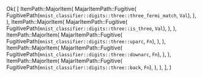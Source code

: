 Ok(
    [
        ItemPath::MajorItem(
            MajarItemPath::Fugitive(
                FugitivePath(`mnist_classifier::digits::three::three_fermi_match`, `Val`),
            ),
        ),
        ItemPath::MajorItem(
            MajarItemPath::Fugitive(
                FugitivePath(`mnist_classifier::digits::three::is_three`, `Val`),
            ),
        ),
        ItemPath::MajorItem(
            MajarItemPath::Fugitive(
                FugitivePath(`mnist_classifier::digits::three::uparc`, `Fn`),
            ),
        ),
        ItemPath::MajorItem(
            MajarItemPath::Fugitive(
                FugitivePath(`mnist_classifier::digits::three::downarc`, `Fn`),
            ),
        ),
        ItemPath::MajorItem(
            MajarItemPath::Fugitive(
                FugitivePath(`mnist_classifier::digits::three::back`, `Fn`),
            ),
        ),
    ],
)